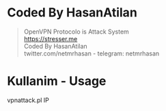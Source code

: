 # Coded By HasanAtilan

> OpenVPN Protocolo is Attack System <br/>
> https://stresser.me <br/> 
> Coded By HasanAtilan <br/>
> twitter.com/netmrhasan - telegram: netmrhasan <br/>

# Kullanim - Usage

vpnattack.pl IP
